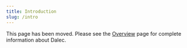```yaml
---
title: Introduction
slug: /intro
---
```


This page has been moved. Please see the [Overview](build.md) page for complete information about Dalec.
